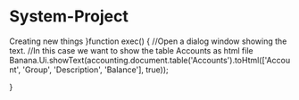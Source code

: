 # System-Project
Creating new things
}function exec() {
    //Open a dialog window showing the text.
    //In this case we want to show the table Accounts as html file
    Banana.Ui.showText(accounting.document.table('Accounts').toHtml(['Account', 'Group', 'Description', 'Balance'], true));

}
